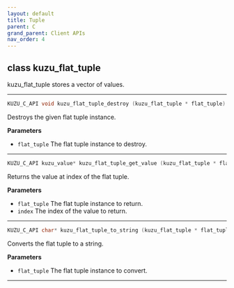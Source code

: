 ```yaml
---
layout: default
title: Tuple
parent: C
grand_parent: Client APIs
nav_order: 4
---
```


## class kuzu_flat_tuple

kuzu_flat_tuple stores a vector of values.  

---

```c++
KUZU_C_API void kuzu_flat_tuple_destroy (kuzu_flat_tuple * flat_tuple)
```
Destroys the given flat tuple instance. 

**Parameters**
- `flat_tuple` The flat tuple instance to destroy. 

---

```c++
KUZU_C_API kuzu_value* kuzu_flat_tuple_get_value (kuzu_flat_tuple * flat_tuple, uint64_t index)
```
Returns the value at index of the flat tuple. 

**Parameters**
- `flat_tuple` The flat tuple instance to return. 
- `index` The index of the value to return. 

---

```c++
KUZU_C_API char* kuzu_flat_tuple_to_string (kuzu_flat_tuple * flat_tuple)
```
Converts the flat tuple to a string. 

**Parameters**
- `flat_tuple` The flat tuple instance to convert. 

---